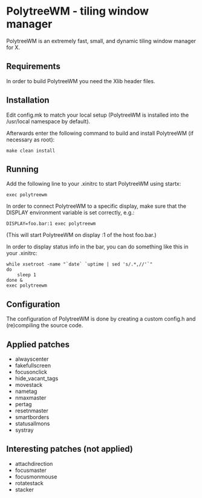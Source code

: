PolytreeWM - tiling window manager
==================================

PolytreeWM is an extremely fast, small, and dynamic tiling window manager for X.

Requirements
------------

In order to build PolytreeWM you need the Xlib header files.

Installation
------------

Edit config.mk to match your local setup (PolytreeWM is installed into the
/usr/local namespace by default).

Afterwards enter the following command to build and install PolytreeWM (if
necessary as root):

    make clean install

Running
-------

Add the following line to your .xinitrc to start PolytreeWM using startx:

    exec polytreewm

In order to connect PolytreeWM to a specific display, make sure that the DISPLAY
environment variable is set correctly, e.g.:

    DISPLAY=foo.bar:1 exec polytreewm

(This will start PolytreeWM on display :1 of the host foo.bar.)

In order to display status info in the bar, you can do something
like this in your .xinitrc:

    while xsetroot -name "`date` `uptime | sed 's/.*,//'`"
    do
    	sleep 1
    done &
    exec polytreewm

Configuration
-------------

The configuration of PolytreeWM is done by creating a custom config.h and
(re)compiling the source code.

Applied patches
---------------

* alwayscenter
* fakefullscreen
* focusonclick
* hide_vacant_tags
* movestack
* nametag
* nmaxmaster
* pertag
* resetnmaster
* smartborders
* statusallmons
* systray

Interesting patches (not applied)
---------------------------------

* attachdirection
* focusmaster
* focusmonmouse
* rotatestack
* stacker

